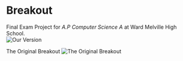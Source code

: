 # Breakout
Final Exam Project for *A.P Computer Science A* at Ward Melville High School.  
![Our Version](https://i.ibb.co/C6R7q0q/Annotation-2019-06-19-105236.jpg)

The Original Breakout
![The Original Breakout](https://i.ytimg.com/vi/AMUv8KvVt08/maxresdefault.jpg)
